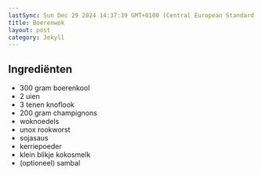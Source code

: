 ```yaml
---
lastSync: Sun Dec 29 2024 14:37:39 GMT+0100 (Central European Standard Time)
title: Boerenwok
layout: post
category: Jekyll
---
```


## Ingrediënten

- 300 gram boerenkool
- 2 uien
- 3 tenen knoflook
- 200 gram champignons
- woknoedels
- unox rookworst
- sojasaus
- kerriepoeder
- klein blikje kokosmelk
- (optioneel) sambal
